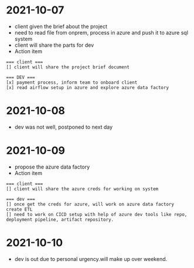 # 2021-10-07

- client given the brief about the project
- need to read file from onprem, process in azure and push it to azure sql system
- client will share the parts for dev
- Action item
>
    === client ===
    [] client will share the project brief document

    === DEV ===
    [x] payment process, inform team to onboard client
    [x] read airflow setup in azure and explore azure data factory

# 2021-10-08

- dev was not well, postponed to next day

# 2021-10-09

- propose the azure data factory
- Action item
>
    === client ===
    [] client will share the azure creds for working on system 

    === dev ===
    [] once get the creds for azure, will work on azure data factory create ETL
    [] need to work on CICD setup with help of azure dev tools like repo, deployment pipeline, artifact repository.

# 2021-10-10

- dev is out due to personal urgency.will make up over weekend.
